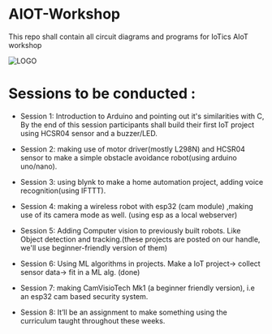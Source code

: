 # AIOT-Workshop
This repo shall contain all circuit diagrams and programs for IoTics AIoT workshop

![LOGO](https://github.com/Jjateen/AIOT-Workshop/blob/main/logo.png)

# Sessions to be conducted  : 

- Session 1:
Introduction to Arduino and pointing out it's similarities with C,
By the end of this session participants shall build their first IoT project
using HCSR04 sensor and a buzzer/LED.

- Session 2:
making use of motor driver(mostly L298N) and HCSR04 sensor to make
a simple obstacle avoidance robot(using arduino uno/nano).

- Session 3:
 using blynk to make a home automation project, adding voice recognition(using IFTTT).

- Session 4:
making a wireless robot with esp32 (cam module)
,making use of its camera mode as well. (using esp as a local webserver)

- Session 5:
Adding Computer vision to previously built robots.
Like Object detection and tracking.(these projects are posted on our handle, we'll use beginner-friendly version of them)

- Session 6:
Using ML algorithms in projects. Make a IoT project-> collect sensor data-> fit in a ML alg.
(done)

- Session 7:
making CamVisioTech Mk1 (a beginner friendly version), i.e an esp32 cam based security system.

- Session 8:
It’ll be an assignment to make something using the curriculum taught throughout these weeks. 

